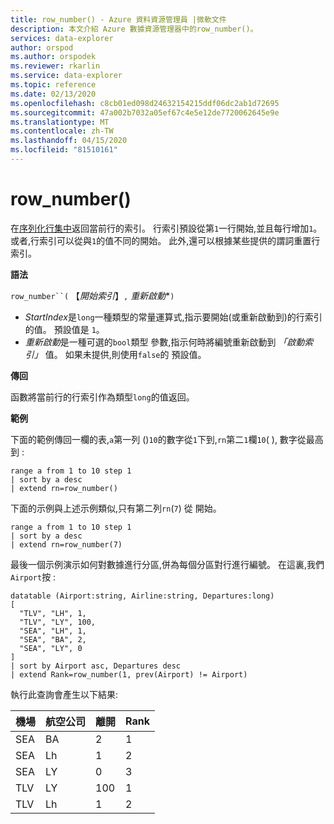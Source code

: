 ```yaml
---
title: row_number() - Azure 資料資源管理員 |微軟文件
description: 本文介紹 Azure 數據資源管理器中的row_number()。
services: data-explorer
author: orspod
ms.author: orspodek
ms.reviewer: rkarlin
ms.service: data-explorer
ms.topic: reference
ms.date: 02/13/2020
ms.openlocfilehash: c8cb01ed098d24632154215ddf06dc2ab1d72695
ms.sourcegitcommit: 47a002b7032a05ef67c4e5e12de7720062645e9e
ms.translationtype: MT
ms.contentlocale: zh-TW
ms.lasthandoff: 04/15/2020
ms.locfileid: "81510161"
---
```

# <a name="row_number"></a>row_number()

在[序列化行集中](./windowsfunctions.md#serialized-row-set)返回當前行的索引。
行索引預設從第`1`一行開始,並且每行增加`1`。
或者,行索引可以從與`1`的值不同的開始。
此外,還可以根據某些提供的謂詞重置行索引。

**語法**

`row_number``(` 【*開始索引*】`,` *重新啟動**`)`

* *StartIndex*是`long`一種類型的常量運算式,指示要開始(或重新啟動到)的行索引的值。 預設值是 `1`。
* *重新啟動*是一種可選的`bool`類型 參數,指示何時將編號重新啟動到 *「啟動索引」* 值。 如果未提供,則使用`false`的 預設值。

**傳回**

函數將當前行的行索引作為類型`long`的值返回。

**範例**

下面的範例傳回一欄的表,`a`第一列 ()`10`的數字從`1`下到,`rn`第二`1`欄`10`( ), 數字從最高到 :

```kusto
range a from 1 to 10 step 1
| sort by a desc
| extend rn=row_number()
```

下面的示例與上述示例類似,只有第二列`rn`(`7`) 從 開始。

```kusto
range a from 1 to 10 step 1
| sort by a desc
| extend rn=row_number(7)
```

最後一個示例演示如何對數據進行分區,併為每個分區對行進行編號。 在這裏,我們`Airport`按 :

```kusto
datatable (Airport:string, Airline:string, Departures:long)
[
  "TLV", "LH", 1,
  "TLV", "LY", 100,
  "SEA", "LH", 1,
  "SEA", "BA", 2,
  "SEA", "LY", 0
]
| sort by Airport asc, Departures desc
| extend Rank=row_number(1, prev(Airport) != Airport)
```

執行此查詢會產生以下結果:

機場  | 航空公司  | 離開  | Rank
---------|----------|-------------|------
SEA      | BA       | 2           | 1
SEA      | Lh       | 1           | 2
SEA      | LY       | 0           | 3
TLV      | LY       | 100         | 1
TLV      | Lh       | 1           | 2